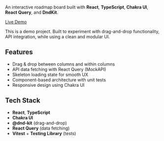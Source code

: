 An interactive roadmap board built with **React**, **TypeScript**, **Chakra UI**, **React Query**, and **DndKit**.

[Live Demo](https://roadmap-board.vercel.app/)

This is a demo project. Built to experiment with drag-and-drop functionality, API integration, while using a clean and modular UI.

## Features

- Drag & drop between columns and within columns
- API data fetching with React Query (MockAPI)
- Skeleton loading state for smooth UX
- Component-based architecture with unit tests
- Responsive design using Chakra UI

## Tech Stack

- **React**, **TypeScript**
- **Chakra UI**
- **@dnd-kit** (drag-and-drop)
- **React Query** (data fetching)
- **Vitest** + **Testing Library** (tests)

